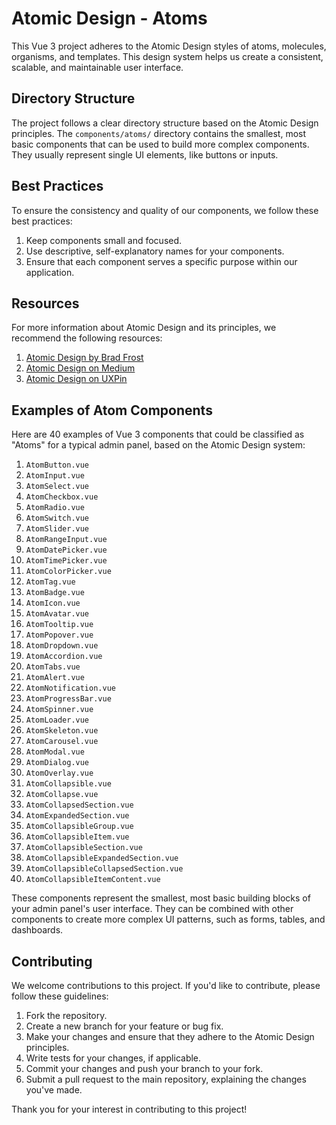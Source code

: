 # Atomic Design - Atoms

This Vue 3 project adheres to the Atomic Design styles of atoms, molecules, organisms, and templates. This design system helps us create a consistent, scalable, and maintainable user interface.

## Directory Structure

The project follows a clear directory structure based on the Atomic Design principles. The `components/atoms/` directory contains the smallest, most basic components that can be used to build more complex components. They usually represent single UI elements, like buttons or inputs.

## Best Practices

To ensure the consistency and quality of our components, we follow these best practices:

1. Keep components small and focused.
2. Use descriptive, self-explanatory names for your components.
3. Ensure that each component serves a specific purpose within our application.

## Resources

For more information about Atomic Design and its principles, we recommend the following resources:

1. [Atomic Design by Brad Frost](https://bradfrost.com/blog/web/atomic-web-design/)
2. [Atomic Design on Medium](https://medium.com/tag/atomic-design)
3. [Atomic Design on UXPin](https://www.uxpin.com/studio/artboard/11333-atomic-design-principles)


## Examples of Atom Components

Here are 40 examples of Vue 3 components that could be classified as "Atoms" for a typical admin panel, based on the Atomic Design system:

1. `AtomButton.vue`
2. `AtomInput.vue`
3. `AtomSelect.vue`
4. `AtomCheckbox.vue`
5. `AtomRadio.vue`
6. `AtomSwitch.vue`
7. `AtomSlider.vue`
8. `AtomRangeInput.vue`
9. `AtomDatePicker.vue`
10. `AtomTimePicker.vue`
11. `AtomColorPicker.vue`
12. `AtomTag.vue`
13. `AtomBadge.vue`
14. `AtomIcon.vue`
15. `AtomAvatar.vue`
16. `AtomTooltip.vue`
17. `AtomPopover.vue`
18. `AtomDropdown.vue`
19. `AtomAccordion.vue`
20. `AtomTabs.vue`
21. `AtomAlert.vue`
22. `AtomNotification.vue`
23. `AtomProgressBar.vue`
24. `AtomSpinner.vue`
25. `AtomLoader.vue`
26. `AtomSkeleton.vue`
27. `AtomCarousel.vue`
28. `AtomModal.vue`
29. `AtomDialog.vue`
30. `AtomOverlay.vue`
31. `AtomCollapsible.vue`
32. `AtomCollapse.vue`
33. `AtomCollapsedSection.vue`
34. `AtomExpandedSection.vue`
35. `AtomCollapsibleGroup.vue`
36. `AtomCollapsibleItem.vue`
37. `AtomCollapsibleSection.vue`
38. `AtomCollapsibleExpandedSection.vue`
39. `AtomCollapsibleCollapsedSection.vue`
40. `AtomCollapsibleItemContent.vue`

These components represent the smallest, most basic building blocks of your admin panel's user interface. They can be combined with other components to create more complex UI patterns, such as forms, tables, and dashboards.

## Contributing

We welcome contributions to this project. If you'd like to contribute, please follow these guidelines:

1. Fork the repository.
2. Create a new branch for your feature or bug fix.
3. Make your changes and ensure that they adhere to the Atomic Design principles.
4. Write tests for your changes, if applicable.
5. Commit your changes and push your branch to your fork.
6. Submit a pull request to the main repository, explaining the changes you've made.

Thank you for your interest in contributing to this project!